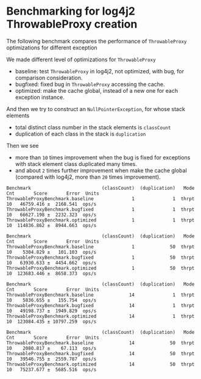 # Benchmarking for log4j2 ThrowableProxy creation

The following benchmark compares the performance of `ThrowableProxy` optimizations for different exception

We made different level of optimizations for `ThrowableProxy`

* baseline: test `ThrowableProxy` in log4j2, not optimized, with bug, for comparison consideration.
* bugfixed: fixed bug in `ThrowableProxy` accessing the cache.
* optimized: make the cache global, instead of a new one for each exception instance.

And then we try to construct an `NullPointerException`, for whose stack elements

* total distinct class number in the stack elements is `classCount`
* duplication of each class in the stack is `duplication`

Then we see

* more than `10` times improvement when the bug is fixed for exceptions with stack element class duplicated many times.
* and about `2` times further improvement when make the cache global (compared with log4j2, more than `20` times improvement).

```text
Benchmark                          (classCount)  (duplication)   Mode  Cnt       Score       Error  Units
ThrowableProxyBenchmark.baseline              1              1  thrpt   10   46759.416 ±  2168.541  ops/s
ThrowableProxyBenchmark.bugfixed              1              1  thrpt   10   66627.198 ±  2232.323  ops/s
ThrowableProxyBenchmark.optimized             1              1  thrpt   10  114836.862 ±  8944.663  ops/s

Benchmark                          (classCount)  (duplication)   Mode  Cnt       Score       Error  Units
ThrowableProxyBenchmark.baseline              1             50  thrpt   10    5304.829 ±   101.103  ops/s
ThrowableProxyBenchmark.bugfixed              1             50  thrpt   10   63930.633 ±  4454.662  ops/s
ThrowableProxyBenchmark.optimized             1             50  thrpt   10  123683.446 ±  8658.373  ops/s

Benchmark                          (classCount)  (duplication)   Mode  Cnt       Score       Error  Units
ThrowableProxyBenchmark.baseline             14              1  thrpt   10    5836.655 ±   155.754  ops/s
ThrowableProxyBenchmark.bugfixed             14              1  thrpt   10   49198.737 ±  1949.829  ops/s
ThrowableProxyBenchmark.optimized            14              1  thrpt   10  123084.435 ± 10797.259  ops/s

Benchmark                          (classCount)  (duplication)   Mode  Cnt       Score       Error  Units
ThrowableProxyBenchmark.baseline             14             50  thrpt   10    2080.817 ±    67.113  ops/s
ThrowableProxyBenchmark.bugfixed             14             50  thrpt   10   39546.755 ±  2559.787  ops/s
ThrowableProxyBenchmark.optimized            14             50  thrpt   10   75237.677 ±  5685.516  ops/s
```